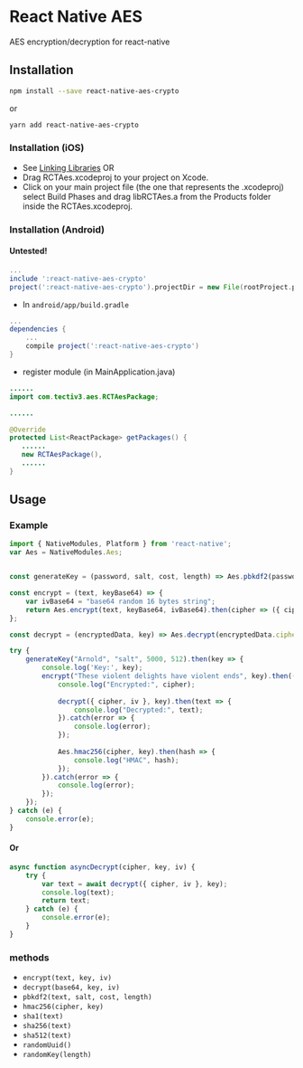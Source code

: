 # React Native AES

AES encryption/decryption for react-native

## Installation
```sh
npm install --save react-native-aes-crypto
```
or
```sh
yarn add react-native-aes-crypto
```
### Installation (iOS)
* See [Linking Libraries](http://facebook.github.io/react-native/docs/linking-libraries-ios.html)
OR
* Drag RCTAes.xcodeproj to your project on Xcode.
* Click on your main project file (the one that represents the .xcodeproj) select Build Phases and drag libRCTAes.a from the Products folder inside the RCTAes.xcodeproj.

### Installation (Android)
#### Untested!
```gradle
...
include ':react-native-aes-crypto'
project(':react-native-aes-crypto').projectDir = new File(rootProject.projectDir, '../node_modules/react-native-aes-crypto/android')
```

* In `android/app/build.gradle`

```gradle
...
dependencies {
    ...
    compile project(':react-native-aes-crypto')
}
```

* register module (in MainApplication.java)

```java
......
import com.tectiv3.aes.RCTAesPackage;

......

@Override
protected List<ReactPackage> getPackages() {
   ......
   new RCTAesPackage(),
   ......
}
```

## Usage

### Example

```js
import { NativeModules, Platform } from 'react-native';
var Aes = NativeModules.Aes;


const generateKey = (password, salt, cost, length) => Aes.pbkdf2(password, salt, cost, length);

const encrypt = (text, keyBase64) => {
    var ivBase64 = "base64 random 16 bytes string";
    return Aes.encrypt(text, keyBase64, ivBase64).then(cipher => ({ cipher, iv: ivBase64 }));
};

const decrypt = (encryptedData, key) => Aes.decrypt(encryptedData.cipher, key, encryptedData.iv);

try {
    generateKey("Arnold", "salt", 5000, 512).then(key => {
        console.log('Key:', key);
        encrypt("These violent delights have violent ends", key).then(({cipher, iv}) => {
            console.log("Encrypted:", cipher);
            
            decrypt({ cipher, iv }, key).then(text => {
                console.log("Decrypted:", text);
            }).catch(error => {
                console.log(error);
            });
            
            Aes.hmac256(cipher, key).then(hash => {
                console.log("HMAC", hash);
            });
        }).catch(error => {
            console.log(error);
        });
    });
} catch (e) {
    console.error(e);
}
```

#### Or

```js
async function asyncDecrypt(cipher, key, iv) {
    try {
        var text = await decrypt({ cipher, iv }, key);
        console.log(text);
        return text;
    } catch (e) {
        console.error(e);
    }
}
```

### methods

- `encrypt(text, key, iv)`
- `decrypt(base64, key, iv)`
- `pbkdf2(text, salt, cost, length)`
- `hmac256(cipher, key)`
- `sha1(text)`
- `sha256(text)`
- `sha512(text)`
- `randomUuid()`
- `randomKey(length)`
